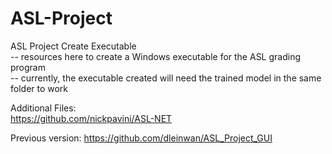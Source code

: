 # ASL-Project

ASL Project Create Executable <br>
-- resources here to create a Windows executable for the ASL grading program <br>
-- currently, the executable created will need the trained model in the same folder to work <br>

Additional Files: <br>
https://github.com/nickpavini/ASL-NET

Previous version:
https://github.com/dleinwan/ASL_Project_GUI
